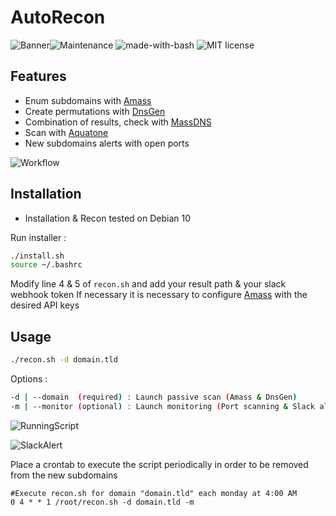 
# AutoRecon
![Banner](https://image.noelshack.com/fichiers/2019/03/5/1547806549-ti-banner.png)![Maintenance](https://img.shields.io/badge/Maintained%3F-yes-green.svg) ![made-with-bash](https://img.shields.io/badge/Made%20with-Bash-1f425f.svg)  ![MIT license](https://img.shields.io/badge/License-MIT-blue.svg)

## Features
- Enum subdomains with [Amass](https://github.com/OWASP/Amass/)
- Create permutations with [DnsGen](https://github.com/ProjectAnte/dnsgen)
- Combination of results, check with [MassDNS](https://github.com/blechschmidt/massdns)
- Scan with [Aquatone](https://github.com/michenriksen/aquatone)
- New subdomains alerts with open ports

![Workflow](http://image.noelshack.com/fichiers/2019/41/2/1570532619-workflow.png)

## Installation
- Installation & Recon tested on Debian 10

Run installer :
```bash
./install.sh
source ~/.bashrc
```
Modify line 4 & 5 of ```recon.sh``` and add your result path & your slack webhook token
If necessary it is necessary to configure [Amass](https://github.com/OWASP/Amass/) with the desired API keys

## Usage

```bash
./recon.sh -d domain.tld
```

Options :
```bash
-d | --domain  (required) : Launch passive scan (Amass & DnsGen)
-m | --monitor (optional) : Launch monitoring (Port scanning & Slack alerting)
```

![RunningScript](http://image.noelshack.com/fichiers/2019/41/2/1570533971-runningscript.png)

![SlackAlert](http://image.noelshack.com/fichiers/2019/41/2/1570533971-slackalert.png)  

Place a crontab to execute the script periodically in order to be removed from the new subdomains
```
#Execute recon.sh for domain "domain.tld" each monday at 4:00 AM
0 4 * * 1 /root/recon.sh -d domain.tld -m
```